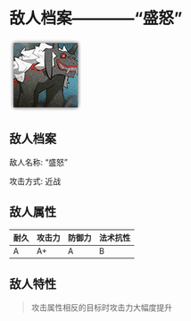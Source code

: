 # 敌人档案————“盛怒”

![“盛怒”](./eneIcons/“盛怒”.png)

## 敌人档案

敌人名称: “盛怒”

攻击方式: 近战

## 敌人属性

| 耐久      | 攻击力  | 防御力 | 法术抗性 |
|---------|------|-----|------|
| A | A+ | A | B |

## 敌人特性
> 攻击属性相反的目标时攻击力大幅度提升
